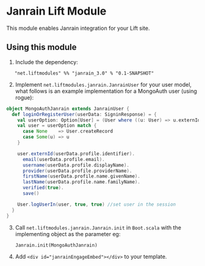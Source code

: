 # Janrain Lift Module

This module enables Janrain integration for your Lift site.

## Using this module

1. Include the dependency:

```
   "net.liftmodules" %% "janrain_3.0" % "0.1-SNAPSHOT"
```

2. Implement `net.liftmodules.janrain.JanrainUser` for your user model, what follows is an example implementation for a MongoAuth user (using rogue):

```scala
object MongoAuthJanrain extends JanrainUser {
  def loginOrRegisterUser(userData: SigninResponse) = {
    val userOption: Option[User] = (User where ((u: User) => u.externId eqs userData.profile.identifier) fetch ()).headOption
    val user = userOption match {
      case None    => User.createRecord
      case Some(u) => u
    }

    user.externId(userData.profile.identifier).
      email(userData.profile.email).
      username(userData.profile.displayName).
      provider(userData.profile.providerName).
      firstName(userData.profile.name.givenName).
      lastName(userData.profile.name.familyName).
      verified(true).
      save()

    User.logUserIn(user, true, true) //set user in the session
  }
}
```

3. Call `net.liftmodules.janrain.Janrain.init` in `Boot.scala` with the implementing object as the parameter eg:

   	`Janrain.init(MongoAuthJanrain)`

4. Add `<div id="janrainEngageEmbed"></div>` to your template.

